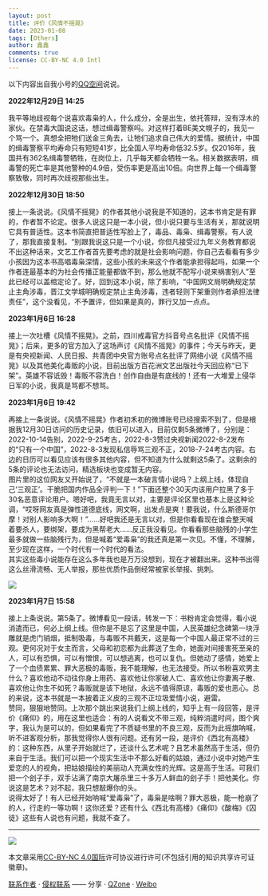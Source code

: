 ```yaml
---
layout: post
title: 评价《风情不摇晃》
date: 2023-01-08
tags: [Others]
author: 鑫鑫
comments: true
license: CC-BY-NC 4.0 Intl
---
```


以下内容出自我小号的[QQ空间](https://qzone.qq.com)说说。

**2022年12月29日 14:25**

我平等地歧视每个说喜欢毒枭的人，什么成分，全是出生，依托答辩，没有浮木的家伙。在禁毒大国说这话，想过缉毒警察吗。对这样打着BE美文幌子的，我见一个骂一个。真想全把牠们送金三角去，让牠们追求自己伟大的爱情。据统计，中国的缉毒警察平均寿命只有短短41岁，比全国人平均寿命低32.5岁。仅2016年，我国共有362名缉毒警牺牲，在岗位上，几乎每天都会牺牲一名。相关数据表明，缉毒警的死亡率是其他警种的4.9倍，受伤率更是高出10倍。向世界上每一个缉毒警察致敬，同时再次歧视那些出生。

**2022年12月30日 18:50**

接上一条说说。《风情不摇晃》的作者其他小说我是不知道的，这本书肯定是有罪的，作者暂不论定。很多人说这只是一本小说，但小说只要与生活有关，那就说明它具有普适性。这本书简直把普适性写脸上了，毒品、毒枭、缉毒警察。有人说了，那我直接复制。“别跟我说这只是一个小说，你但凡接受过九年义务教育都说不出这种话来，文艺工作者首先要考虑的就是社会影响问题，你自己去看看有多少小孩因为这本书高唱毒枭深情，这些小孩的未来这个作者能承担得起吗，如果一个作者连最基本的为社会传播正能量都做不到，那么他就不配写小说来祸害别人”至此已经可以盖棺定论了。好，回到这本小说，除了影响，“中国网文局明确规定禁止主角涉毒，晋江文学城明确规定禁止主角涉毒，违者轻则下架重则作者承担法律责任”，这个没看见，不予置评，但如果是真的，罪行又加一点点。

**2023年1月6日 16:28**

接上一次吐槽《风情不摇晃》。之前，四川戒毒官方抖音号点名批评《风情不摇晃》；后来，更多的官方加入了这场声讨《风情不摇晃》的事件；今天与昨天，更是有央视新闻、人民日报、共青团中央官方账号点名批评了网络小说《风情不摇晃》以及其他美化毒贩的小说，目前出版方百花洲文艺出版社今天回应称“已下架”。英雄不容诋毁！毒贩不容洗白！创作自由是有底线的！还有一大堆爱上侵华日军的小说，我真是骂都不想骂。

**2023年1月6日 19:42**

再接上一条说说。《风情不摇晃》作者初禾初的微博账号已经搜索不到了，但是根据我12月30日访问的历史记录，依旧可以进入，目前仅剩5条微博了，分别是：2022-10-14告别，2022-9-25考古，2022-8-3赞过央视新闻2022-8-2发布的“只有一个中国”，2022-8-3发现私信辱骂三观不正，2018-7-24考古内容。右边的日历可以看见应该有很多其他内容，但不知道为什么就剩这5条了。这剩余的5条的评论也无法访问，精选板块也变成暂无内容。  
图片里的这位网友又开始说了，“不就是一本破言情小说吗？上纲上线，体现自己‘三观正’。干脆把国内作品全评判一下！”下面还整个30天内该用户拉黑了多于30名恶意评论用户。嗯好吧，我竟无言以对，主要是评论区里也基本上是这种论调，“哎呀网友真是弹性道德底线，网文啊，出发点是爽！要我说，什么斯德哥尔摩！对别人影响多大啊！”……好吧我还是无言以对，但是你看看现在谁会整天喊着要杀人，要绑架，要成为黑帮老大……反正我没看见。你看看那些脑残的小学生最多就做一些脑残行为，但是喊着“爱毒枭”的我还真是第一次见。不懂，不理解，至少现在这样，一个时代有一个时代的看法。  
其实这些毒小说能存在这么多年我也是万万没想到，现在才被翻出来。这种书出得这么丝滑流畅、无人举报，那些优质作品倒经常被家长举报、挑刺。

![](https://s1.imagehub.cc/images/2023/01/07/b343e99b5879375388ca6e7b3600b8d6.jpeg)

**2023年1月7日 15:58**

接上上条说说。第5条了。微博看见一段话，转发一下：书粉肯定会觉得，看小说消遣而已，何必上纲上线。但你是不是忘了这里是中国，人民英雄纪念碑第一块浮雕就是虎门销烟，抵制吸毒，与毒贩不共戴天，这是每一个中国人最正常不过的三观。更何况对于女主而言，父母和初恋都为此葬送了生命，她面对间接害死至亲的人，可以有恐惧，可以有憎恨，可以想逃离，也可以复仇。但她动了感情，她爱上了一个血债累累、罪大恶极的毒贩，我不能理解，也无法接受。所以书粉喜欢男主什么？喜欢他动不动往你身上用药、喜欢他让你家破人亡、喜欢他让你妻离子散、喜欢他让你生不如死？毒贩就是该下地狱，永远不值得原谅，毒贩的爱也恶心。总的来说，这本书就是一本披着正义皮的三观不正垃圾爱情小说，避雷。  
赞同，狠狠地赞同。上次那个跳出来说我们上纲上线的，知乎上有一段回答，是评价《痛仰》的，用在这里也适合：有的人说看文不带三观，纯粹消遣时间，图个爽字，我认为是可以的，但如果看完了不质疑书里的不良三观，反而为此摇旗呐喊，听不进客观分析，那我觉得你人很有问题。还有另一段，是评价《西北有高楼》的：这种东西，从里子开始就烂了，还谈什么艺术呢？且艺术虽然高于生活，但仍来自于生活。我们可以把一个现实生活中不那么好看的姑娘，通过小说中对她产生爱恋的人的视角，把姑娘描绘的美丽动人充满女性的光辉。这是高于生活。可我们把一个刽子手，双手沾满了南京大屠杀里三十多万人鲜血的刽子手！把他美化。你说这是艺术？对不起，我只想敲爆你的头。  
说得太好了！有人已经开始呐喊“爱毒枭”了，毒枭是啥啊？罪大恶极，能一枪崩了的人，行走的一等功啊！这你还爱？还有什么《西北有高楼》《痛仰》《酸梅》《囚徒》这些有人说也有问题，我就不查了。

---

[![](https://licensebuttons.net/l/by-nc/4.0/88x31.png)](https://creativecommons.org/licenses/by-nc/4.0/deed.zh)

本文章采用[CC-BY-NC 4.0国际](https://creativecommons.org/licenses/by-nc/4.0/deed.zh)许可协议进行许可(不包括引用的知识共享许可证徽章)。

[联系作者](mailto:blog@xinxin2021.tk) · [侵权联系](mailto:tort@xinxin2021.tk) —— 分享 · [QZone](https://sns.qzone.qq.com/cgi-bin/qzshare/cgi_qzshare_onekey?url=https%3A%2F%2Fblog.xinxin2021.tk%2Ffengqingbuyaohuang%2F&title=%E8%AF%84%E4%BB%B7%E3%80%8A%E9%A3%8E%E6%83%85%E4%B8%8D%E6%91%87%E6%99%83%E3%80%8B&site=%E9%91%AB%E5%8D%9A%E5%AE%A2) · [Weibo](https://service.weibo.com/share/share.php?url=https%3A%2F%2Fblog.xinxin2021.tk%2Ffengqingbuyaohuang%2F&count=1&title=%E8%AF%84%E4%BB%B7%E3%80%8A%E9%A3%8E%E6%83%85%E4%B8%8D%E6%91%87%E6%99%83%E3%80%8B&language=zh_cn)
